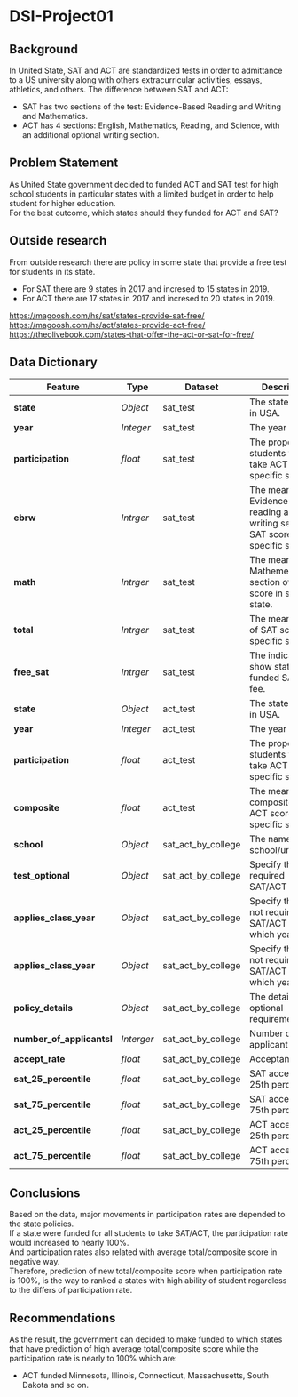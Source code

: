 # DSI-Project01

## Background
In United State, SAT and ACT are standardized tests in order to admittance to a US university along with others extracurricular activities, essays, athletics, and others.
The difference between SAT and ACT:
* SAT has two sections of the test: Evidence-Based Reading and Writing and Mathematics.
* ACT has 4 sections: English, Mathematics, Reading, and Science, with an additional optional writing section.

## Problem Statement
As United State government decided to funded ACT and SAT test for high school students in particular states with a limited budget in order to help student for higher education.  
For the best outcome, which states should they funded for ACT and SAT?

## Outside research
From outside research there are policy in some state that provide a free test for students in its state.

* For SAT there are 9 states in 2017 and incresed to 15 states in 2019.
* For ACT there are 17 states in 2017 and incresed to 20 states in 2019.


https://magoosh.com/hs/sat/states-provide-sat-free/  
https://magoosh.com/hs/act/states-provide-act-free/  
https://theolivebook.com/states-that-offer-the-act-or-sat-for-free/

## Data Dictionary
|Feature|Type|Dataset|Description|
|---|---|---|---|
|**state**|*Object*|sat_test|The state name in USA.|
|**year**|*Integer*|sat_test|The year of test.|
|**participation**|*float*|sat_test|The propotion of students who take ACT in specific state.|
|**ebrw**|*Intrger*|sat_test|The mean of Evidence-based reading and writing section of SAT score in specific state.|
|**math**|*Intrger*|sat_test|The mean of Mathemetics section of SAT score in specific state.|
|**total**|*Intrger*|sat_test|The mean of total of SAT score in specific state.|
|**free_sat**|*Intrger*|sat_test|The indicator show state funded SAT test fee.|
|**state**|*Object*|act_test|The state name in USA.|
|**year**|*Integer*|act_test|The year of test.|
|**participation**|*float*|act_test|The propotion of students who take ACT in specific state.|
|**composite**|*float*|act_test|The mean of composite of ACT score in specific state.|
|**school**|*Object*|sat_act_by_college|The name of school/university.|
|**test_optional**|*Object*|sat_act_by_college|Specify that its required SAT/ACT or not.|
|**applies_class_year**|*Object*|sat_act_by_college|Specify that its not required SAT/ACT in which year.|
|**applies_class_year**|*Object*|sat_act_by_college|Specify that its not required SAT/ACT in which year.|
|**policy_details**|*Object*|sat_act_by_college|The details of optional requirement.|
|**number_of_applicantsl**|*Interger*|sat_act_by_college|Number of applicant.|
|**accept_rate**|*float*|sat_act_by_college|Acceptance rate.|
|**sat_25_percentile**|*float*|sat_act_by_college|SAT accept at 25th percentile.|
|**sat_75_percentile**|*float*|sat_act_by_college|SAT accept at 75th percentile.|
|**act_25_percentile**|*float*|sat_act_by_college|ACT accept at 25th percentile.|
|**act_75_percentile**|*float*|sat_act_by_college|ACT accept at 75th percentile.|

## Conclusions
Based on the data, major movements in participation rates are depended to the state policies.  
If a state were funded for all students to take SAT/ACT, the participation rate would increased to nearly 100%.  
And participation rates also related with average total/composite score in negative way.  
Therefore, prediction of new total/composite score when participation rate is 100%, is the way to ranked a states with high ability of student regardless to the differs of participation rate.

## Recommendations
As the result,  the government can decided to make funded to which states that have prediction of high average total/composite score while the participation rate is nearly to 100% which are:
* ACT funded Minnesota, Illinois, Connecticut, Massachusetts, South Dakota and so on.
